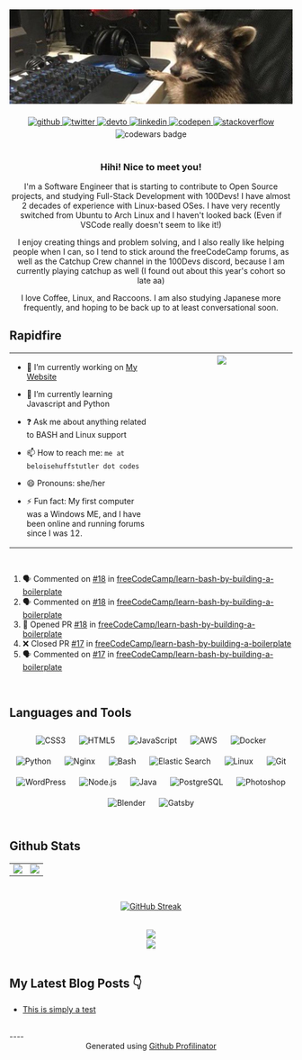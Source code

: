 ## <div align="center"><img src="https://github.com/bellhuffstutler/bellhuffstutler/blob/main/header.jpeg" alt="banner that has a raccoon at a keyboard" /></div>  
  

<div align="center">
<a href="https://github.com/fullStackRacc" target="_blank">
<img src=https://img.shields.io/badge/github-%2324292e.svg?&style=for-the-badge&logo=github&logoColor=white alt=github style="margin-bottom: 5px;" />
</a>
<a href="https://twitter.com/fullStackRacc" target="_blank">
<img src=https://img.shields.io/badge/twitter-%2300acee.svg?&style=for-the-badge&logo=twitter&logoColor=white alt=twitter style="margin-bottom: 5px;" />
</a>
<a href="https://dev.to/bellhuffstutler" target="_blank">
<img src=https://img.shields.io/badge/dev.to-%2308090A.svg?&style=for-the-badge&logo=dev.to&logoColor=white alt=devto style="margin-bottom: 5px;" />
</a>
<a href="https://linkedin.com/in/beloisehuffstutler" target="_blank">
<img src=https://img.shields.io/badge/linkedin-%231E77B5.svg?&style=for-the-badge&logo=linkedin&logoColor=white alt=linkedin style="margin-bottom: 5px;" />
</a>
<a href="https://codepen.com/fullStackRacc" target="_blank">
<img src=https://img.shields.io/badge/codepen-%23131417.svg?&style=for-the-badge&logo=codepen&logoColor=white alt=codepen style="margin-bottom: 5px;" />
</a>
<a href="https://stackoverflow.com/users/19184345/beloise" target="_blank">
<img src=https://img.shields.io/badge/stackoverflow-%23F28032.svg?&style=for-the-badge&logo=stackoverflow&logoColor=white alt=stackoverflow style="margin-bottom: 5px;" />
</a>  
</div>  

<div align="center">
<img src="https://www.codewars.com/users/fullStackRacc/badges/small" alt="codewars badge" />
</div>

<br/>

<div align="center">
  
### Hihi! Nice to meet you! 
I'm a Software Engineer that is starting to contribute to Open Source projects, and studying Full-Stack Development with 100Devs! I have almost 2 decades of experience with Linux-based OSes. I have very recently switched from Ubuntu to Arch Linux and I haven't looked back (Even if VSCode really doesn't seem to like it!) 

I enjoy creating things and problem solving, and I also really like helping people when I can, so I tend to stick around the freeCodeCamp forums, as well as the Catchup Crew channel in the 100Devs discord, because I am currently playing catchup as well (I found out about this year's cohort so late aa) 

I love Coffee, Linux, and Raccoons. I am also studying Japanese more frequently, and hoping to be back up to at least conversational soon.  

</div

<br/>  


## Rapidfire  
<table><tr><td valign="top" width="50%">

- 🔭 I’m currently working on [My Website](https://github.com/bellhuffstutler/My-Website)  
  

- 🌱 I’m currently learning Javascript and Python  
  

- ❓ Ask me about anything related to BASH and Linux support  
  
- 📫 How to reach me: `me at beloisehuffstutler dot codes`

- 😄 Pronouns: she/her

- ⚡ Fun fact: My first computer was a Windows ME, and I have been online and running forums since I was 12.  


</td><td valign="top" width="50%">

<div align="center">
<img src="https://media.giphy.com/media/zpisCRDjcmvU4/giphy.gif" align="center" style="width: 100%" />
</div>  


</td></tr></table>  

<br />

<!--START_SECTION:activity-->
1. 🗣 Commented on [#18](https://github.com/freeCodeCamp/learn-bash-by-building-a-boilerplate/issues/18) in [freeCodeCamp/learn-bash-by-building-a-boilerplate](https://github.com/freeCodeCamp/learn-bash-by-building-a-boilerplate)
2. 🗣 Commented on [#18](https://github.com/freeCodeCamp/learn-bash-by-building-a-boilerplate/issues/18) in [freeCodeCamp/learn-bash-by-building-a-boilerplate](https://github.com/freeCodeCamp/learn-bash-by-building-a-boilerplate)
3. 💪 Opened PR [#18](https://github.com/freeCodeCamp/learn-bash-by-building-a-boilerplate/pull/18) in [freeCodeCamp/learn-bash-by-building-a-boilerplate](https://github.com/freeCodeCamp/learn-bash-by-building-a-boilerplate)
4. ❌ Closed PR [#17](https://github.com/freeCodeCamp/learn-bash-by-building-a-boilerplate/pull/17) in [freeCodeCamp/learn-bash-by-building-a-boilerplate](https://github.com/freeCodeCamp/learn-bash-by-building-a-boilerplate)
5. 🗣 Commented on [#17](https://github.com/freeCodeCamp/learn-bash-by-building-a-boilerplate/issues/17) in [freeCodeCamp/learn-bash-by-building-a-boilerplate](https://github.com/freeCodeCamp/learn-bash-by-building-a-boilerplate)
<!--END_SECTION:activity-->

<br/>  


## Languages and Tools  
<div align="center">  
<img style="margin: 10px" src="https://profilinator.rishav.dev/skills-assets/css3-original-wordmark.svg" alt="CSS3" height="25" />  
<img style="margin: 10px" src="https://profilinator.rishav.dev/skills-assets/html5-original-wordmark.svg" alt="HTML5" height="25" />  
<img style="margin: 10px" src="https://profilinator.rishav.dev/skills-assets/javascript-original.svg" alt="JavaScript" height="25" />  
<img style="margin: 10px" src="https://profilinator.rishav.dev/skills-assets/amazonwebservices-original-wordmark.svg" alt="AWS" height="25" />  
<img style="margin: 10px" src="https://profilinator.rishav.dev/skills-assets/docker-original-wordmark.svg" alt="Docker" height="25" />  
<img style="margin: 10px" src="https://profilinator.rishav.dev/skills-assets/python-original.svg" alt="Python" height="25" />  
<img style="margin: 10px" src="https://profilinator.rishav.dev/skills-assets/nginx-original.svg" alt="Nginx" height="25" />  
<img style="margin: 10px" src="https://profilinator.rishav.dev/skills-assets/gnu_bash-icon.svg" alt="Bash" height="25" />  
<img style="margin: 10px" src="https://profilinator.rishav.dev/skills-assets/elasticsearch.png" alt="Elastic Search" height="25" />  
<img style="margin: 10px" src="https://profilinator.rishav.dev/skills-assets/linux-original.svg" alt="Linux" height="25" />   
<img style="margin: 10px" src="https://profilinator.rishav.dev/skills-assets/git-scm-icon.svg" alt="Git" height="25" />  
<img style="margin: 10px" src="https://profilinator.rishav.dev/skills-assets/wordpress.png" alt="WordPress" height="25" />  
<img style="margin: 10px" src="https://profilinator.rishav.dev/skills-assets/nodejs-original-wordmark.svg" alt="Node.js" height="25" />  
<img style="margin: 10px" src="https://profilinator.rishav.dev/skills-assets/java-original-wordmark.svg" alt="Java" height="25" />  
<img style="margin: 10px" src="https://profilinator.rishav.dev/skills-assets/postgresql-original-wordmark.svg" alt="PostgreSQL" height="25" />  
<img style="margin: 10px" src="https://profilinator.rishav.dev/skills-assets/photoshop-plain.svg" alt="Photoshop" height="25" />    
<img style="margin: 10px" src="https://profilinator.rishav.dev/skills-assets/blender_community_badge_white.svg" alt="Blender" height="25" />  
<img style="margin: 10px" src="https://profilinator.rishav.dev/skills-assets/gatsby.png" alt="Gatsby" height="25" />  
</div>  

<br/>  


## Github Stats  
<table><tr><td valign="top" width="50%">

<img src="https://github-readme-stats.vercel.app/api?username=fullStackRacc&show_icons=true&count_private=true&hide_border=true&theme=dark" align="left" style="width: 100%" />

</td><td valign="top" width="50%">

<img src="https://github-readme-stats.vercel.app/api/top-langs/?username=fullStackRacc&hide_border=true&layout=compact&theme=dark" align="left" style="width: 100%" />

</td></tr></table>  

<br/>  

<div align="center">
  
  [![GitHub Streak](https://github-readme-streak-stats.herokuapp.com/?user=fullStackRacc)](https://git.io/streak-stats)
  
</div>

<br/>


<div align="center">
<img src="https://komarev.com/ghpvc/?username=FullStackRacc&&style=flat-square" align="center" />
</div>   

<div align="center">
            <a href="https://www.buymeacoffee.com/koohiitoraccoon" target="_blank" style="display: inline-block;">
                <img
                    src="https://img.shields.io/badge/Donate-Buy%20Me%20A%20Coffee-orange.svg?style=flat-square" 
                    align="center"
                />
            </a></div>
<br />

## My Latest Blog Posts 👇
<!-- HASHNODE_BLOG:START -->
- [This is simply a test](https://blog.beloisehuffstutler.codes/this-is-simply-a-test)
<!-- HASHNODE_BLOG:END -->
<br/>  
----
<div align="center">Generated using <a href="https://profilinator.rishav.dev/" target="_blank">Github Profilinator</a></div>
